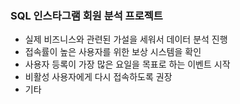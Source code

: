 ### SQL 인스타그램 회원 분석 프로젝트
- 실제 비즈니스와 관련된 가설을 세워서 데이터 분석 진행
- 접속률이 높은 사용자를 위한 보상 시스템을 확인
- 사용자 등록이 가장 많은 요일을 목표로 하는 이벤트 시작
- 비활성 사용자에게  다시 접속하도록 권장
- 기타
